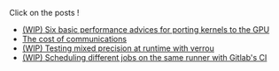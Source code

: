 Click on the posts !

- [(WIP) Six basic performance advices for porting kernels to the GPU](posts/post1.md)
- [The cost of communications](posts/post2.md)
- [(WIP) Testing mixed precision at runtime with verrou](posts/post2.md)
- [(WIP) Scheduling different jobs on the same runner with Gitlab's CI](posts/post3.md)